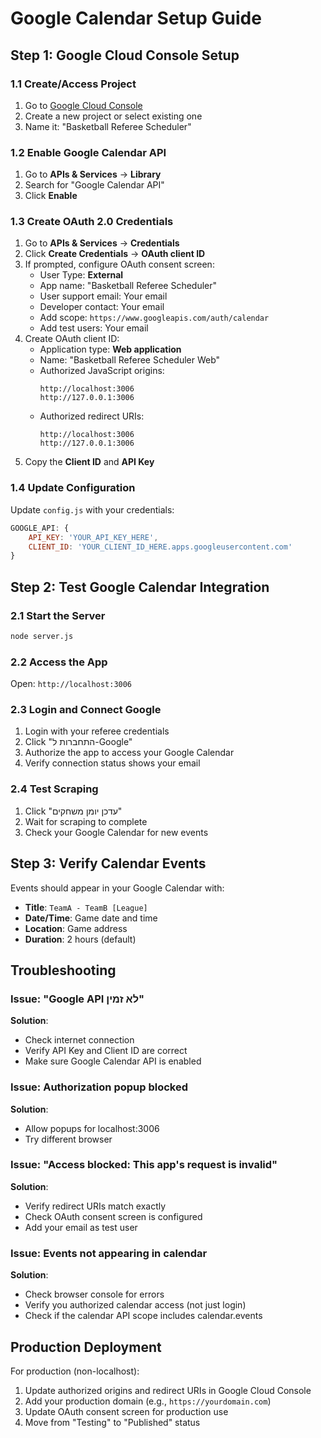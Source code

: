 # Google Calendar Setup Guide

## Step 1: Google Cloud Console Setup

### 1.1 Create/Access Project
1. Go to [Google Cloud Console](https://console.cloud.google.com/)
2. Create a new project or select existing one
3. Name it: "Basketball Referee Scheduler"

### 1.2 Enable Google Calendar API
1. Go to **APIs & Services** → **Library**
2. Search for "Google Calendar API"
3. Click **Enable**

### 1.3 Create OAuth 2.0 Credentials
1. Go to **APIs & Services** → **Credentials**
2. Click **Create Credentials** → **OAuth client ID**
3. If prompted, configure OAuth consent screen:
   - User Type: **External**
   - App name: "Basketball Referee Scheduler"
   - User support email: Your email
   - Developer contact: Your email
   - Add scope: `https://www.googleapis.com/auth/calendar`
   - Add test users: Your email
4. Create OAuth client ID:
   - Application type: **Web application**
   - Name: "Basketball Referee Scheduler Web"
   - Authorized JavaScript origins:
     ```
     http://localhost:3006
     http://127.0.0.1:3006
     ```
   - Authorized redirect URIs:
     ```
     http://localhost:3006
     http://127.0.0.1:3006
     ```
5. Copy the **Client ID** and **API Key**

### 1.4 Update Configuration
Update `config.js` with your credentials:
```javascript
GOOGLE_API: {
    API_KEY: 'YOUR_API_KEY_HERE',
    CLIENT_ID: 'YOUR_CLIENT_ID_HERE.apps.googleusercontent.com'
}
```

## Step 2: Test Google Calendar Integration

### 2.1 Start the Server
```bash
node server.js
```

### 2.2 Access the App
Open: `http://localhost:3006`

### 2.3 Login and Connect Google
1. Login with your referee credentials
2. Click "התחברות ל-Google"
3. Authorize the app to access your Google Calendar
4. Verify connection status shows your email

### 2.4 Test Scraping
1. Click "עדכן יומן משחקים"
2. Wait for scraping to complete
3. Check your Google Calendar for new events

## Step 3: Verify Calendar Events

Events should appear in your Google Calendar with:
- **Title**: `TeamA - TeamB [League]`
- **Date/Time**: Game date and time
- **Location**: Game address
- **Duration**: 2 hours (default)

## Troubleshooting

### Issue: "Google API לא זמין"
**Solution**: 
- Check internet connection
- Verify API Key and Client ID are correct
- Make sure Google Calendar API is enabled

### Issue: Authorization popup blocked
**Solution**:
- Allow popups for localhost:3006
- Try different browser

### Issue: "Access blocked: This app's request is invalid"
**Solution**:
- Verify redirect URIs match exactly
- Check OAuth consent screen is configured
- Add your email as test user

### Issue: Events not appearing in calendar
**Solution**:
- Check browser console for errors
- Verify you authorized calendar access (not just login)
- Check if the calendar API scope includes calendar.events

## Production Deployment

For production (non-localhost):
1. Update authorized origins and redirect URIs in Google Cloud Console
2. Add your production domain (e.g., `https://yourdomain.com`)
3. Update OAuth consent screen for production use
4. Move from "Testing" to "Published" status

